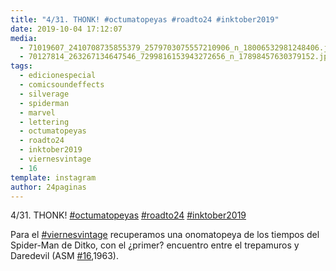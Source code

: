 ```yaml
---
title: "4/31. THONK! #octumatopeyas #roadto24 #inktober2019"
date: 2019-10-04 17:12:07
media: 
  - 71019607_2410708735855379_2579703075557210906_n_18006532981248406.jpg
  - 70127814_263267134647546_7299816153943272656_n_17898457630379152.jpg
tags: 
  - edicionespecial
  - comicsoundeffects
  - silverage
  - spiderman
  - marvel
  - lettering
  - octumatopeyas
  - roadto24
  - inktober2019
  - viernesvintage
  - 16
template: instagram
author: 24paginas
---
```


4/31. THONK! [#octumatopeyas](/tags/octumatopeyas) [#roadto24](/tags/roadto24) [#inktober2019](/tags/inktober2019)


Para el [#viernesvintage](/tags/viernesvintage) recuperamos una onomatopeya de los tiempos del Spider-Man de Ditko, con el ¿primer? encuentro entre el trepamuros y Daredevil (ASM [#16](/tags/16),1963).







